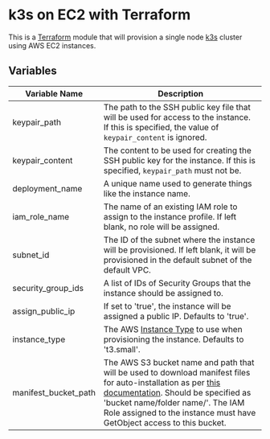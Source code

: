 # k3s on EC2 with Terraform

This is a [Terraform](https://terraform.io) module that will provision a single node [k3s](https://k3s.io) cluster using AWS EC2 instances.

## Variables

| Variable Name         | Description                                                                   |
------------------------|-------------------------------------------------------------------------------|
| keypair_path          | The path to the SSH public key file that will be used for access to the instance. If this is specified, the value of `keypair_content` is ignored. |
| keypair_content          | The content to be used for creating the SSH public key for the instance. If this is specified, `keypair_path` must not be. |
| deployment_name       | A unique name used to generate things like the instance name.                 |
| iam_role_name         | The name of an existing IAM role to assign to the instance profile. If left blank, no role will be assigned. |
| subnet_id             | The ID of the subnet where the instance will be provisioned. If left blank, it will be provisioned in the default subnet of the default VPC. |
| security_group_ids    | A list of IDs of Security Groups that the instance should be assigned to.     |
| assign_public_ip      | If set to 'true', the instance will be assigned a public IP. Defaults to 'true'. |
| instance_type         | The AWS [Instance Type](https://aws.amazon.com/ec2/instance-types/) to use when provisioning the instance. Defaults to 't3.small'. |
| manifest_bucket_path  | The AWS S3 bucket name and path that will be used to download manifest files for auto-installation as per [this documentation](https://rancher.com/docs/k3s/latest/en/advanced/). Should be specified as 'bucket name/folder name/'. The IAM Role assigned to the instance must have GetObject access to this bucket. |
